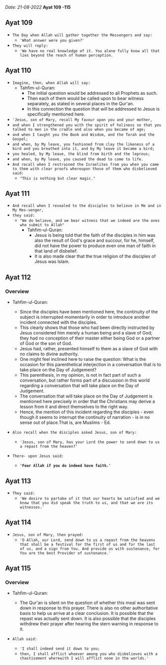 *Date: 21-08-2022*
**Ayat 109 -115**

## Ayat 109

- `The Day when Allah will gather together the Messengers and say:`
  - `'What answer were you given?'`
- `They will reply:`
  - `'We have no real knowledge of it. You alone fully know all that lies beyond the reach of human perception.`

## Ayat 110

- `Imagine, then, when Allah will say:`
  - Tahfim-ul-Quran:
    - The initial question would be addressed to all Prophets as such.
    - Then each of them would be called upon to bear witness separately, as stated in several places in the Qur'an.
    - In this connection the question that will be addressed to Jesus is specifically mentioned here.
- `'Jesus, son of Mary, recall My favour upon you and your mother,`
- `and when I strengthened you with the spirit of holiness so that you talked to men in the cradle and also when you became of age;`
- `and when I taught you the Book and Wisdom, and the Torah and the Gospel;`
- `and when, by My leave, you fashioned from clay the likeness of a bird and you breathed into it, and by My leave it became a bird;`
- `you healed, by My leave, the blind from birth and the leprous;`
- `and when, by My leave, you caused the dead to come to life.`
- `And recall when I restrained the Israelites from you when you came to them with clear proofs whereupon those of them who disbelieved said:`
  - `"This is nothing but clear magic."`


## Ayat 111

- `And recall when I revealed to the disciples to believe in Me and in My Mes-senger,`
- `they said:`
  - `"We do believe, and we bear witness that we indeed are the ones who submit to Allah"`
    - Tahfim-ul-Quran:
      - Jesus is being told that the faith of the disciples in him was also the result of God's grace and succour, for he, himself, did not have the power to produce even one man of faith in that land of disbelief.
      - It is also made clear that the true religion of the disciples of Jesus was Islam.


## Ayat 112

### Overview
- Tahfim-ul-Quran:
  - Since the disciples have been mentioned here, the continuity of the subject is interrupted momentarily in order to introduce another incident connected with the disciples.
  - This clearly shows that those who had been directly instructed by Jesus considered him merely a human being and a slave of God; they had no conception of their master either being God or a partner of God or the son of God.
  - Jesus had, rather, presented himself to them as a slave of God with no claims to divine authority.
  - One might feel inclined here to raise the question: What is the occasion for this parenthetical interjection in a conversation that is to take place on the Day of Judgement?
  - This parenthesis, in my opinion, is not in fact part of such a conversation, but rather forms part of a discussion in this world regarding a conversation that will take place on the Day of Judgement.
  - The conversation that will take place on the Day of Judgement is mentioned here precisely in order that the Christians may derive a lesson from it and direct themselves to the right way.
  - Hence, the mention of this incident regarding the disciples - even though it seems to interrupt the continuity of narration - is in no sense out of place.That is, are Muslims - Ed.


- `Also recall when the disciples asked Jesus, son of Mary:`
  - `'Jesus, son of Mary, has your Lord the power to send down to us a repast from the heaven?'`
- `There- upon Jesus said:`
  - **`'Fear Allah if you do indeed have faith.'`**


## Ayat 113

- `They said:`
  - `'We desire to partake of it that our hearts be satisfied and we know that you did speak the truth to us, and that we are its witnesses.'`

## Ayat 114

- `Jesus, son of Mary, then prayed:`
  - `'O Allah, our Lord, send down to us a repast from the heavens that shall be a festival for the first of us and for the last of us, and a sign from You. And provide us with sustenance, for You are the best Provider of sustenance.'`

## Ayat 115

### Overview
- Tahfim-ul-Quran:
  - The Qur'an is silent on the question of whether this meal was sent down in response to this prayer. There is also no other authoritative basis to help us arrive at a clear conclusion. It is possible that the repast was actually sent down. It is also possible that the disciples withdrew their prayer after hearing the stern warning in response to it.

- `Allah said:`
  - `'I shall indeed send it down to you;`
  - `then, I shall afflict whoever among you who disbelieves with a chastisement wherewith I will afflict none in the worlds.'`